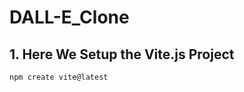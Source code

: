 # DALL-E_Clone

## 1. Here We Setup the Vite.js Project
 

```pseudocode
npm create vite@latest
```

